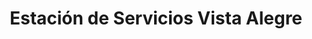 ---
title: "Estación de Servicios Vista Alegre"
url: /caracas/estacion-de-servicios-vista-alegre-calle-1-de-vista-alegre/
shop: comodidad
---
